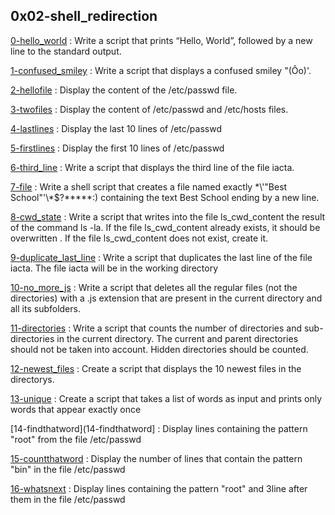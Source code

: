 ## 0x02-shell_redirection

[0-hello_world](./0-hello_world) : Write a script that prints “Hello, World”, followed by a new line to the standard output.

[1-confused_smiley](./1-confused_smiley) : Write a script that displays a confused smiley "(Ôo)'.

[2-hellofile](./2-hellofile) : Display the content of the /etc/passwd file.

[3-twofiles](./3-twofiles) : Display the content of /etc/passwd and /etc/hosts files.

[4-lastlines](./4-lastlines) : Display the last 10 lines of /etc/passwd

[5-firstlines](./5-firstlines) : Display the first 10 lines of /etc/passwd

[6-third_line](./6-third_line) : Write a script that displays the third line of the file iacta.

[7-file](./7-file) : Write a shell script that creates a file named exactly \*\\'"Best School"\'\\*$\?\*\*\*\*\*:) containing the text Best School ending by a new line.

[8-cwd_state](./8-cwd_state) : Write a script that writes into the file ls_cwd_content the result of the command ls -la. If the file ls_cwd_content already exists, it should be overwritten
. If the file ls_cwd_content does not exist, create it.

[9-duplicate_last_line](./9-duplicate_last_line) :  Write a script that duplicates the last line of the file iacta. The file iacta will be in the working directory

[10-no_more_js](./10-no_more_js) : Write a script that deletes all the regular files (not the directories) with a .js extension that are present in the current directory and all its subfolders.

[11-directories](11-directories) : Write a script that counts the number of directories and sub-directories in the current directory. The current and parent directories should not be taken into account. Hidden directories should be counted.

[12-newest_files](./12-newest_files) : Create a script that displays the 10 newest files in the directorys.

[13-unique](./13-unique) : Create a script that takes a list of words as input and prints only words that appear exactly once

[14-findthatword](14-findthatword] : Display lines containing the pattern "root" from the file /etc/passwd

[15-countthatword](./15-countthatword) : Display the number of lines that contain the pattern "bin" in the file /etc/passwd

[16-whatsnext](./16-whatsnext) : Display lines containing the pattern "root" and 3line after them in the file /etc/passwd
 